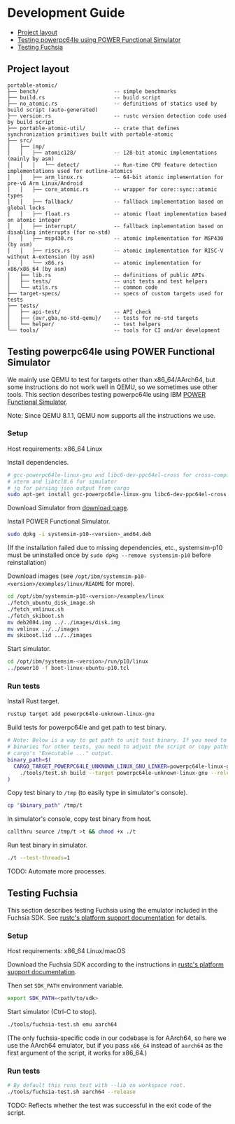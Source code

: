 # Development Guide

- [Project layout](#project-layout)
- [Testing powerpc64le using POWER Functional Simulator](#testing-powerpc64le-using-power-functional-simulator)
- [Testing Fuchsia](#testing-fuchsia)

## Project layout

```text
portable-atomic/
├── bench/                        -- simple benchmarks
├── build.rs                      -- build script
├── no_atomic.rs                  -- definitions of statics used by build script (auto-generated)
├── version.rs                    -- rustc version detection code used by build script
├── portable-atomic-util/         -- crate that defines synchronization primitives built with portable-atomic
├── src/
│   ├── imp/
│   │   ├── atomic128/            -- 128-bit atomic implementations (mainly by asm)
│   │   │   └── detect/           -- Run-time CPU feature detection implementations used for outline-atomics
│   │   ├── arm_linux.rs          -- 64-bit atomic implementation for pre-v6 Arm Linux/Android
│   │   ├── core_atomic.rs        -- wrapper for core::sync::atomic types
│   │   ├── fallback/             -- fallback implementation based on global locks
│   │   ├── float.rs              -- atomic float implementation based on atomic integer
│   │   ├── interrupt/            -- fallback implementation based on disabling interrupts (for no-std)
│   │   ├── msp430.rs             -- atomic implementation for MSP430 (by asm)
│   │   ├── riscv.rs              -- atomic implementation for RISC-V without A-extension (by asm)
│   │   └── x86.rs                -- atomic implementation for x86/x86_64 (by asm)
│   ├── lib.rs                    -- definitions of public APIs
│   ├── tests/                    -- unit tests and test helpers
│   └── utils.rs                  -- common code
├── target-specs/                 -- specs of custom targets used for tests
├── tests/
│   ├── api-test/                 -- API check
│   ├── {avr,gba,no-std-qemu}/    -- tests for no-std targets
│   └── helper/                   -- test helpers
└── tools/                        -- tools for CI and/or development
```

## Testing powerpc64le using POWER Functional Simulator

We mainly use QEMU to test for targets other than x86_64/AArch64, but some instructions do not work well in QEMU, so we sometimes use other tools. This section describes testing powerpc64le using IBM [POWER Functional Simulator](https://www.ibm.com/support/pages/node/6491145).

Note: Since QEMU 8.1.1, QEMU now supports all the instructions we use.

<!-- omit in toc -->
### Setup

Host requirements: x86_64 Linux

Install dependencies.

```sh
# gcc-powerpc64le-linux-gnu and libc6-dev-ppc64el-cross for cross-compiling
# xterm and libtcl8.6 for simulator
# jq for parsing json output from cargo
sudo apt-get install gcc-powerpc64le-linux-gnu libc6-dev-ppc64el-cross xterm libtcl8.6 jq
```

Download Simulator from [download page](https://www.ibm.com/support/pages/node/6493437).

Install POWER Functional Simulator.

```sh
sudo dpkg -i systemsim-p10-<version>_amd64.deb
```

(If the installation failed due to missing dependencies, etc., systemsim-p10 must be uninstalled once by `sudo dpkg --remove systemsim-p10` before reinstallation)

Download images (see `/opt/ibm/systemsim-p10-<version>/examples/linux/README` for more).

```sh
cd /opt/ibm/systemsim-p10-<version>/examples/linux
./fetch_ubuntu_disk_image.sh
./fetch_vmlinux.sh
./fetch_skiboot.sh
mv deb2004.img ../../images/disk.img
mv vmlinux ../../images
mv skiboot.lid ../../images
```

Start simulator.

```sh
cd /opt/ibm/systemsim-<version>/run/p10/linux
../power10 -f boot-linux-ubuntu-p10.tcl
```

<!-- omit in toc -->
### Run tests

Install Rust target.

```sh
rustup target add powerpc64le-unknown-linux-gnu
```

Build tests for powerpc64le and get path to test binary.

```sh
# Note: Below is a way to get path to unit test binary. If you need to get
# binaries for other tests, you need to adjust the script or copy paths from
# cargo's "Executable ..." output.
binary_path=$(
  CARGO_TARGET_POWERPC64LE_UNKNOWN_LINUX_GNU_LINKER=powerpc64le-linux-gnu-gcc \
    ./tools/test.sh build --target powerpc64le-unknown-linux-gnu --release
)
```

Copy test binary to `/tmp` (to easily type in simulator's console).

```sh
cp "$binary_path" /tmp/t
```

In simulator's console, copy test binary from host.

```sh
callthru source /tmp/t >t && chmod +x ./t
```

Run test binary in simulator.

```sh
./t --test-threads=1
```

TODO: Automate more processes.

## Testing Fuchsia

This section describes testing Fuchsia using the emulator included in the Fuchsia SDK. See [rustc's platform support documentation][fuchsia-platform-support-doc] for details.

<!-- omit in toc -->
### Setup

Host requirements: x86_64 Linux/macOS

Download the Fuchsia SDK according to the instructions in [rustc's platform support documentation][fuchsia-platform-support-doc].

Then set `SDK_PATH` environment variable.

```sh
export SDK_PATH=<path/to/sdk>
```

Start simulator (Ctrl-C to stop).

```sh
./tools/fuchsia-test.sh emu aarch64
```

(The only fuchsia-specific code in our codebase is for AArch64, so here we use the AArch64 emulator, but if you pass `x86_64` instead of `aarch64` as the first argument of the script, it works for x86_64.)

<!-- omit in toc -->
### Run tests

```sh
# By default this runs test with --lib on workspace root.
./tools/fuchsia-test.sh aarch64 --release
```

TODO: Reflects whether the test was successful in the exit code of the script.

[fuchsia-platform-support-doc]: https://github.com/rust-lang/rust/blob/1.74.0/src/doc/rustc/src/platform-support/fuchsia.md
